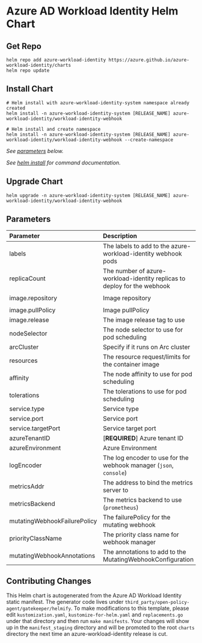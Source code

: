 # Azure AD Workload Identity Helm Chart

## Get Repo

```console
helm repo add azure-workload-identity https://azure.github.io/azure-workload-identity/charts
helm repo update
```

## Install Chart

```console
# Helm install with azure-workload-identity-system namespace already created
helm install -n azure-workload-identity-system [RELEASE_NAME] azure-workload-identity/workload-identity-webhook

# Helm install and create namespace
helm install -n azure-workload-identity-system [RELEASE_NAME] azure-workload-identity/workload-identity-webhook --create-namespace
```

_See [parameters](#parameters) below._

_See [helm install](https://helm.sh/docs/helm/helm_install/) for command documentation._

## Upgrade Chart

```console
helm upgrade -n azure-workload-identity-system [RELEASE_NAME] azure-workload-identity/workload-identity-webhook
```

## Parameters

| Parameter                    | Description                                                              | Default                                                 |
| :--------------------------- | :----------------------------------------------------------------------- | :------------------------------------------------------ |
| labels                       | The labels to add to the azure-workload-identity webhook pods            | `azure-workload-identity.io/system: "true"`             |
| replicaCount                 | The number of azure-workload-identity replicas to deploy for the webhook | `2`                                                     |
| image.repository             | Image repository                                                         | `mcr.microsoft.com/oss/azure/workload-identity/webhook` |
| image.pullPolicy             | Image pullPolicy                                                         | `IfNotPresent`                                          |
| image.release                | The image release tag to use                                             | Current release version: `v0.12.0`                      |
| nodeSelector                 | The node selector to use for pod scheduling                              | `kubernetes.io/os: linux`                               |
| arcCluster                   | Specify if it runs on Arc cluster                                        | `false`                                                 |
| resources                    | The resource request/limits for the container image                      | limits: 100m CPU, 30Mi, requests: 100m CPU, 20Mi        |
| affinity                     | The node affinity to use for pod scheduling                              | `{}`                                                    |
| tolerations                  | The tolerations to use for pod scheduling                                | `[]`                                                    |
| service.type                 | Service type                                                             | `ClusterIP`                                             |
| service.port                 | Service port                                                             | `443`                                                   |
| service.targetPort           | Service target port                                                      | `9443`                                                  |
| azureTenantID                | [**REQUIRED**] Azure tenant ID                                           | ``                                                      |
| azureEnvironment             | Azure Environment                                                        | `AzurePublicCloud`                                      |
| logEncoder                   | The log encoder to use for the webhook manager (`json`, `console`)       | `console`                                               |
| metricsAddr                  | The address to bind the metrics server to                                | `:8095`                                                 |
| metricsBackend               | The metrics backend to use (`prometheus`)                                | `prometheus`                                            |
| mutatingWebhookFailurePolicy | The failurePolicy for the mutating webhook                               | `Ignore`                                                |
| priorityClassName            | The priority class name for webhook manager                              | `system-cluster-critical`                               |
| mutatingWebhookAnnotations   | The annotations to add to the MutatingWebhookConfiguration               | `{}`                                                    |

## Contributing Changes

This Helm chart is autogenerated from the Azure AD Workload Identity static manifest. The generator code lives under `third_party/open-policy-agent/gatekeeper/helmify`. To make modifications to this template, please edit `kustomization.yaml`, `kustomize-for-helm.yaml` and `replacements.go` under that directory and then run `make manifests`. Your changes will show up in the `manifest_staging` directory and will be promoted to the root `charts` directory the next time an azure-workload-identity release is cut.
